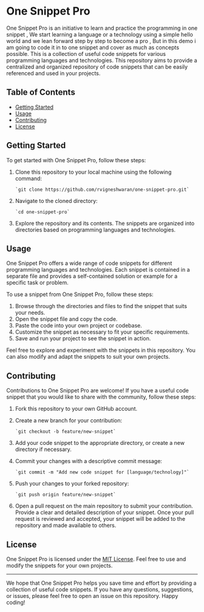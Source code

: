 # One Snippet Pro

One Snippet Pro is an initiative to learn and practice the programming in one snippet , We start learning a language or a technology using a simple hello world and we lean forward step by step to become a pro , But in this demo i am going to code it in to one snippet and cover as much as concepts possible. This is a collection of useful code snippets for various programming languages and technologies. This repository aims to provide a centralized and organized repository of code snippets that can be easily referenced and used in your projects.

## Table of Contents

- [Getting Started](#getting-started)
- [Usage](#usage)
- [Contributing](#contributing)
- [License](#license)

## Getting Started

To get started with One Snippet Pro, follow these steps:
1. Clone this repository to your local machine using the following command:
    
    ```
    `git clone https://github.com/rvigneshwaran/one-snippet-pro.git`
    ```
2. Navigate to the cloned directory:
    
    ```
    `cd one-snippet-pro`
    ```
3. Explore the repository and its contents. The snippets are organized into directories based on programming languages and technologies.

## Usage

One Snippet Pro offers a wide range of code snippets for different programming languages and technologies. Each snippet is contained in a separate file and provides a self-contained solution or example for a specific task or problem.

To use a snippet from One Snippet Pro, follow these steps:
1. Browse through the directories and files to find the snippet that suits your needs.
2. Open the snippet file and copy the code.
3. Paste the code into your own project or codebase.
4. Customize the snippet as necessary to fit your specific requirements.
5. Save and run your project to see the snippet in action.

Feel free to explore and experiment with the snippets in this repository. You can also modify and adapt the snippets to suit your own projects.

## Contributing

Contributions to One Snippet Pro are welcome! If you have a useful code snippet that you would like to share with the community, follow these steps:

1. Fork this repository to your own GitHub account.
2. Create a new branch for your contribution:

    ``` Checkout
    `git checkout -b feature/new-snippet`
    ```

3. Add your code snippet to the appropriate directory, or create a new directory if necessary.
4. Commit your changes with a descriptive commit message:
    
    ``` Commit
    `git commit -m "Add new code snippet for [language/technology]"`
    ```

5. Push your changes to your forked repository:
    
    ``` Push to Origin
    `git push origin feature/new-snippet`
    ```

6. Open a pull request on the main repository to submit your contribution. Provide a clear and detailed description of your snippet.
Once your pull request is reviewed and accepted, your snippet will be added to the repository and made available to others.

## License

One Snippet Pro is licensed under the [MIT License](LICENSE). Feel free to use and modify the snippets for your own projects.

---

We hope that One Snippet Pro helps you save time and effort by providing a collection of useful code snippets. If you have any questions, suggestions, or issues, please feel free to open an issue on this repository. Happy coding!